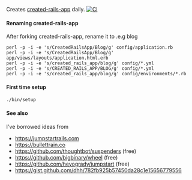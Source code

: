 
Creates [created-rails-app](https://github.com/la-ruby/created-rails-app) daily. [![CI](https://github.com/la-ruby/create-rails-app/actions/workflows/workflow_1.yml/badge.svg)](https://github.com/la-ruby/create-rails-app/actions/workflows/workflow_1.yml)


#### Renaming created-rails-app

After forking created-rails-app, rename it to .e.g blog

```
perl -p -i -e 's/CreatedRailsApp/Blog/g' config/application.rb
perl -p -i -e 's/CreatedRailsApp/Blog/g' app/views/layouts/application.html.erb
perl -p -i -e 's/created_rails_app/blog/g' config/*.yml
perl -p -i -e 's/CREATED_RAILS_APP/BLOG/g' config/*.yml
perl -p -i -e 's/created_rails_app/blog/g' config/environments/*.rb
```

#### First time setup

```
./bin/setup
```


#### See also

I've borrowed ideas from

  - https://jumpstartrails.com
  - https://bullettrain.co
  - https://github.com/thoughtbot/suspenders (free)
  - https://github.com/bigbinary/wheel (free)
  - https://github.com/heyogrady/jumpstart (free)
  - https://gist.github.com/dhh/782fb925b57450da28c1e15656779556
  